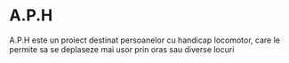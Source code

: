 # A.P.H
A.P.H este un proiect destinat persoanelor cu handicap locomotor, care le permite sa se deplaseze mai usor prin oras sau diverse locuri
